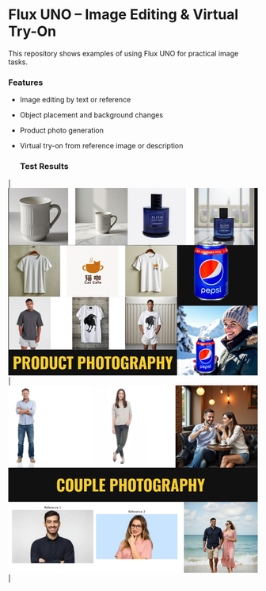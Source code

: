 # Flux UNO – Image Editing & Virtual Try-On

This repository shows examples of using Flux UNO for practical image tasks.

### Features
- Image editing by text or reference
- Object placement and background changes
- Product photo generation
- Virtual try-on from reference image or description

  ### Test Results
| ![Input](im1.png) | ![Output](14.png) |
